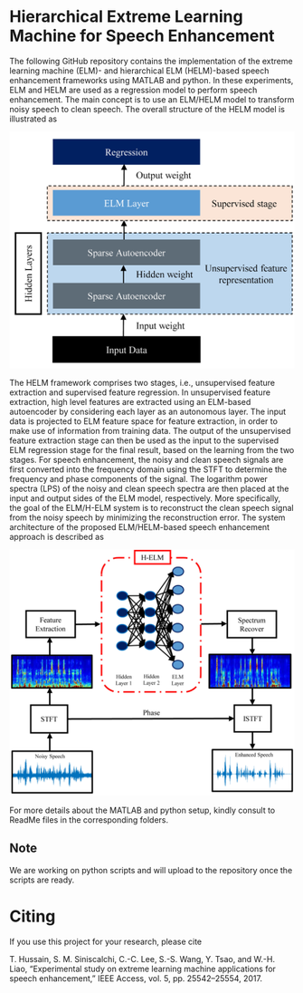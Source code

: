# Hierarchical Extreme Learning Machine for Speech Enhancement

The following GitHub repository contains the implementation of the extreme learning machine (ELM)- and hierarchical ELM (HELM)-based speech enhancement frameworks using MATLAB and python. In these experiments, ELM and HELM are used as a regression model to perform speech enhancement. The main concept is to use an ELM/HELM model to transform noisy speech to clean speech. The overall structure of the HELM model is illustrated as 

![](figures/Fig1.jpg)

The HELM framework comprises two stages, i.e., unsupervised feature extraction and supervised feature regression. In unsupervised feature extraction, high level features are extracted using an ELM-based autoencoder by considering each layer as an autonomous layer. The input data is projected to ELM feature space for feature extraction, in order to make use of information from training data. The output of the unsupervised feature extraction stage can then be used as the input to the supervised ELM regression stage for the final result, based on the learning from the two stages. For speech enhancement,  the noisy and clean speech signals are first converted into the frequency domain using the STFT to determine the frequency and phase components of the signal. The logarithm power spectra (LPS) of the noisy and clean speech spectra are then placed at the input and output sides of the ELM model, respectively. More specifically, the goal of the ELM/H-ELM system is to reconstruct the clean speech signal from the noisy speech by minimizing the reconstruction error. The system architecture of the proposed ELM/HELM-based speech enhancement approach is described as

![](figures/Fig2.jpg)

For more details about the MATLAB and python setup, kindly consult to ReadMe files in the corresponding folders.

## Note
We are working on python scripts and will upload to the repository once the scripts are ready.  

# Citing

If you use this project for your research, please cite

T. Hussain, S. M. Siniscalchi, C.-C. Lee, S.-S. Wang, Y. Tsao, and W.-H. Liao, “Experimental study on extreme learning machine applications
for speech enhancement,” IEEE Access, vol. 5, pp. 25542–25554, 2017.

